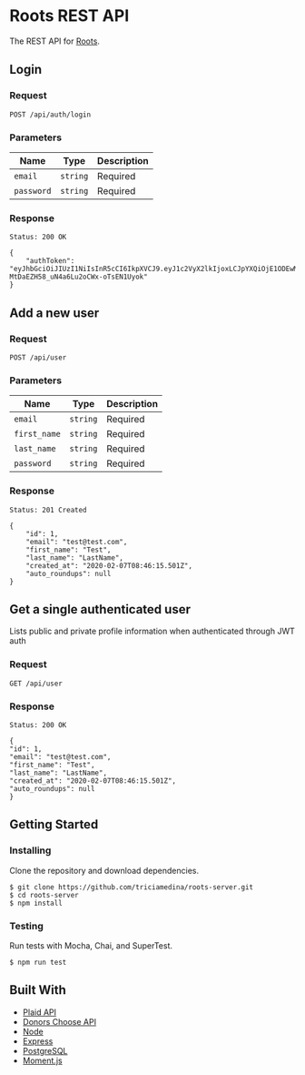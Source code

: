 # Roots REST API

The REST API for [Roots](https://github.com/triciamedina/roots-app).

## Login

### Request

`POST /api/auth/login`

### Parameters

| Name | Type | Description |
| ----------- | ----------- | ----------- | 
| `email` | `string` | Required |
| `password` | `string` | Required |

### Response

```
Status: 200 OK

{
    "authToken": "eyJhbGciOiJIUzI1NiIsInR5cCI6IkpXVCJ9.eyJ1c2VyX2lkIjoxLCJpYXQiOjE1ODEwMzY4NzMsInN1YiI6InRlc3RAdGVzdC5jb20ifQ.IHOl95oC2-MtDaEZH58_uN4a6Lu2oCWx-oTsEN1Uyok"
}
```

## Add a new user

### Request

`POST /api/user`

### Parameters

| Name | Type | Description |
| ----------- | ----------- | ----------- | 
| `email` | `string` | Required |
| `first_name` | `string` | Required |
| `last_name` | `string` | Required |
| `password` | `string` | Required |

### Response

    Status: 201 Created

    {
        "id": 1,
        "email": "test@test.com",
        "first_name": "Test",
        "last_name": "LastName",
        "created_at": "2020-02-07T08:46:15.501Z",
        "auto_roundups": null
    }

## Get a single authenticated user

Lists public and private profile information when authenticated through JWT auth

### Request

`GET /api/user`

### Response

    Status: 200 OK

    {
    "id": 1,
    "email": "test@test.com",
    "first_name": "Test",
    "last_name": "LastName",
    "created_at": "2020-02-07T08:46:15.501Z",
    "auto_roundups": null
    }

## Getting Started

### Installing

Clone the repository and download dependencies.

```
$ git clone https://github.com/triciamedina/roots-server.git
$ cd roots-server
$ npm install
```

### Testing

Run tests with Mocha, Chai, and SuperTest.

```
$ npm run test
```

## Built With
- [Plaid API](https://plaid.com/docs/)
- [Donors Choose API](https://data.donorschoose.org/docs/overview/)
- [Node](https://nodejs.org/en/docs/)
- [Express](https://expressjs.com/)
- [PostgreSQL](https://www.postgresql.org/)
- [Moment.js](https://momentjs.com/)
